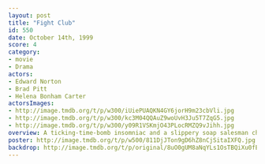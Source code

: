 ```yaml
---
layout: post
title: "Fight Club"
id: 550
date: October 14th, 1999
score: 4
category:
- movie
- Drama
actors:
- Edward Norton
- Brad Pitt
- Helena Bonham Carter
actorsImages:
- http://image.tmdb.org/t/p/w300/iUiePUAQKN4GY6jorH9m23cbVli.jpg
- http://image.tmdb.org/t/p/w300/kc3M04QQAuZ9woUvH3Ju5T7ZqG5.jpg
- http://image.tmdb.org/t/p/w300/y09R1VSKmjO43PLocRMZQ9vJihh.jpg
overview: A ticking-time-bomb insomniac and a slippery soap salesman channel primal male aggression into a shocking new form of therapy. Their concept catches on, with underground "fight clubs" forming in every town, until an eccentric gets in the way and ignites an out-of-control spiral toward oblivion.
poster: http://image.tmdb.org/t/p/w500/811DjJTon9gD6hZ8nCjSitaIXFQ.jpg
backdrop: http://image.tmdb.org/t/p/original/8uO0gUM8aNqYLs1OsTBQiXu0fEv.jpg
---
```

